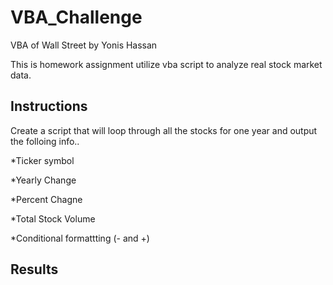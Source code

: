 # VBA_Challenge

VBA of Wall Street 
by Yonis Hassan

This is homework assignment utilize vba script to analyze real stock market data.

## Instructions


Create a script that will loop through all the stocks for one year and output the folloing info..

  *Ticker symbol
  
  *Yearly Change 
  
  *Percent Chagne 
  
  *Total Stock Volume
  
  *Conditional formattting (- and +) 
  
  ## Results 
  
  
